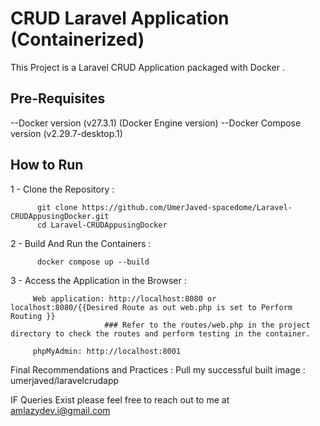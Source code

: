 # CRUD Laravel Application (Containerized)


This Project is a Laravel CRUD Application packaged with Docker . 


## Pre-Requisites

--Docker version (v27.3.1) (Docker Engine version)
--Docker Compose version (v2.29.7-desktop.1)

## How to Run 
1 - Clone the Repository : 

          git clone https://github.com/UmerJaved-spacedome/Laravel-CRUDAppusingDocker.git
          cd Laravel-CRUDAppusingDocker

2 - Build And Run the Containers : 

          docker compose up --build 

3 - Access the Application in the Browser : 

         Web application: http://localhost:8080 or localhost:8080/{{Desired Route as out web.php is set to Perform Routing }}    
                         ### Refer to the routes/web.php in the project directory to check the routes and perform testing in the container. 

         phpMyAdmin: http://localhost:8001


Final Recommendations and Practices : 
            Pull my successful built image : 
                umerjaved/laravelcrudapp
                               

IF Queries Exist please feel free to reach out to me at 
      amlazydev.i@gmail.com
      

